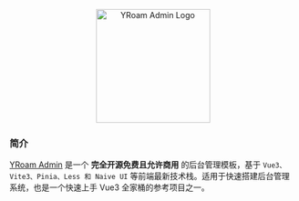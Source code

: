 <p align="center">
  <a href="https://github.com/flingyp/yroam-admin">
    <img alt="YRoam Admin Logo" width="200" src="https://s1.ax1x.com/2022/10/29/x5lPv8.png">
  </a>
</p>

### 简介

[YRoam Admin](https://github.com/flingyp/yroam-admin) 是一个 **完全开源免费且允许商用** 的后台管理模板，基于 `Vue3、Vite3、Pinia、Less 和 Naive UI` 等前端最新技术栈。适用于快速搭建后台管理系统，也是一个快速上手 Vue3 全家桶的参考项目之一。
